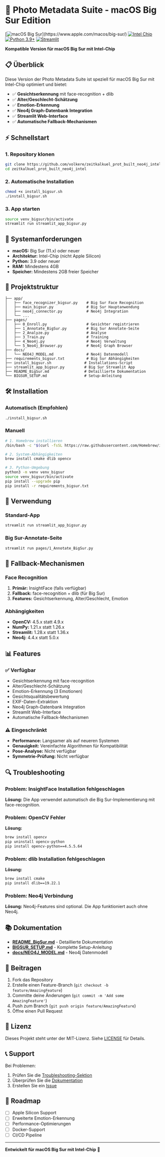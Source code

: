 # 🚀 Photo Metadata Suite - macOS Big Sur Edition

[![macOS Big Sur](https://img.shields.io/badge/macOS-Big%20Sur%20(11.x)-blue.svg)](https://www.apple.com/macos/big-sur/)
[![Intel Chip](https://img.shields.io/badge/Architecture-Intel%20Chip-green.svg)](https://www.intel.com/)
[![Python 3.9+](https://img.shields.io/badge/Python-3.9+-yellow.svg)](https://www.python.org/)
[![Streamlit](https://img.shields.io/badge/Streamlit-1.28+-red.svg)](https://streamlit.io/)

**Kompatible Version für macOS Big Sur mit Intel-Chip**

## 📋 Überblick

Diese Version der Photo Metadata Suite ist speziell für macOS Big Sur mit Intel-Chip optimiert und bietet:

- ✅ **Gesichtserkennung** mit face-recognition + dlib
- ✅ **Alter/Geschlecht-Schätzung** 
- ✅ **Emotion-Erkennung**
- ✅ **Neo4j Graph-Datenbank Integration**
- ✅ **Streamlit Web-Interface**
- ✅ **Automatische Fallback-Mechanismen**

## ⚡ Schnellstart

### 1. Repository klonen
```bash
git clone https://github.com/volkere/zeitkalkuel_prot_built_neo4j_intel.git
cd zeitkalkuel_prot_built_neo4j_intel
```

### 2. Automatische Installation
```bash
chmod +x install_bigsur.sh
./install_bigsur.sh
```

### 3. App starten
```bash
source venv_bigsur/bin/activate
streamlit run streamlit_app_bigsur.py
```

## 🔧 Systemanforderungen

- **macOS:** Big Sur (11.x) oder neuer
- **Architektur:** Intel-Chip (nicht Apple Silicon)
- **Python:** 3.9 oder neuer
- **RAM:** Mindestens 4GB
- **Speicher:** Mindestens 2GB freier Speicher

## 📁 Projektstruktur

```
├── app/
│   ├── face_recognizer_bigsur.py    # Big Sur Face Recognition
│   ├── main_bigsur.py               # Big Sur Hauptanwendung
│   ├── neo4j_connector.py           # Neo4j Integration
│   └── ...
├── pages/
│   ├── 0_Enroll.py                  # Gesichter registrieren
│   ├── 1_Annotate_BigSur.py         # Big Sur Annotate-Seite
│   ├── 2_Analyze.py                 # Analyse
│   ├── 3_Train.py                   # Training
│   ├── 4_Neo4j.py                   # Neo4j Verwaltung
│   └── 5_Neo4j_Browser.py           # Neo4j Graph Browser
├── docs/
│   └── NEO4J_MODEL.md               # Neo4j Datenmodell
├── requirements_bigsur.txt          # Big Sur Abhängigkeiten
├── install_bigsur.sh               # Installations-Script
├── streamlit_app_bigsur.py         # Big Sur Streamlit App
├── README_BigSur.md                # Detaillierte Dokumentation
└── BIGSUR_SETUP.md                 # Setup-Anleitung
```

## 🛠️ Installation

### Automatisch (Empfohlen)
```bash
./install_bigsur.sh
```

### Manuell
```bash
# 1. Homebrew installieren
/bin/bash -c "$(curl -fsSL https://raw.githubusercontent.com/Homebrew/install/HEAD/install.sh)"

# 2. System-Abhängigkeiten
brew install cmake dlib opencv

# 3. Python-Umgebung
python3 -m venv venv_bigsur
source venv_bigsur/bin/activate
pip install --upgrade pip
pip install -r requirements_bigsur.txt
```

## 🚀 Verwendung

### Standard-App
```bash
streamlit run streamlit_app_bigsur.py
```

### Big Sur-Annotate-Seite
```bash
streamlit run pages/1_Annotate_BigSur.py
```

## 🔄 Fallback-Mechanismen

### Face Recognition
1. **Primär:** InsightFace (falls verfügbar)
2. **Fallback:** face-recognition + dlib (für Big Sur)
3. **Features:** Gesichtserkennung, Alter/Geschlecht, Emotion

### Abhängigkeiten
- **OpenCV:** 4.5.x statt 4.9.x
- **NumPy:** 1.21.x statt 1.26.x
- **Streamlit:** 1.28.x statt 1.36.x
- **Neo4j:** 4.4.x statt 5.0.x

## 📊 Features

### ✅ Verfügbar
- Gesichtserkennung mit face-recognition
- Alter/Geschlecht-Schätzung
- Emotion-Erkennung (3 Emotionen)
- Gesichtsqualitätsbewertung
- EXIF-Daten-Extraktion
- Neo4j Graph-Datenbank Integration
- Streamlit Web-Interface
- Automatische Fallback-Mechanismen

### ⚠️ Eingeschränkt
- **Performance:** Langsamer als auf neueren Systemen
- **Genauigkeit:** Vereinfachte Algorithmen für Kompatibilität
- **Pose-Analyse:** Nicht verfügbar
- **Symmetrie-Prüfung:** Nicht verfügbar

## 🔍 Troubleshooting

### Problem: InsightFace Installation fehlgeschlagen
**Lösung:** Die App verwendet automatisch die Big Sur-Implementierung mit face-recognition.

### Problem: OpenCV Fehler
**Lösung:**
```bash
brew install opencv
pip uninstall opencv-python
pip install opencv-python==4.5.5.64
```

### Problem: dlib Installation fehlgeschlagen
**Lösung:**
```bash
brew install cmake
pip install dlib==19.22.1
```

### Problem: Neo4j Verbindung
**Lösung:** Neo4j-Features sind optional. Die App funktioniert auch ohne Neo4j.

## 📚 Dokumentation

- **[README_BigSur.md](README_BigSur.md)** - Detaillierte Dokumentation
- **[BIGSUR_SETUP.md](BIGSUR_SETUP.md)** - Komplette Setup-Anleitung
- **[docs/NEO4J_MODEL.md](docs/NEO4J_MODEL.md)** - Neo4j Datenmodell

## 🤝 Beitragen

1. Fork das Repository
2. Erstelle einen Feature-Branch (`git checkout -b feature/AmazingFeature`)
3. Committe deine Änderungen (`git commit -m 'Add some AmazingFeature'`)
4. Push zum Branch (`git push origin feature/AmazingFeature`)
5. Öffne einen Pull Request

## 📄 Lizenz

Dieses Projekt steht unter der MIT-Lizenz. Siehe [LICENSE](LICENSE) für Details.

## 📞 Support

Bei Problemen:
1. Prüfen Sie die [Troubleshooting-Sektion](#-troubleshooting)
2. Überprüfen Sie die [Dokumentation](#-dokumentation)
3. Erstellen Sie ein [Issue](https://github.com/volkere/zeitkalkuel_prot_built_neo4j_intel/issues)

## 🎯 Roadmap

- [ ] Apple Silicon Support
- [ ] Erweiterte Emotion-Erkennung
- [ ] Performance-Optimierungen
- [ ] Docker-Support
- [ ] CI/CD Pipeline

---

**Entwickelt für macOS Big Sur mit Intel-Chip** 🚀
